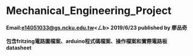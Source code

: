 # Mechanical_Engineering_Project
<b>Email:e14051033@gs.ncku.edu.tw<ㄥb>
<b>2019/6/23 published by 廖品奇</b>
<br><br>
包含fritzing電路圖檔案、arduino程式碼檔案、操作檔案和實際電路板datasheet<br><br>
